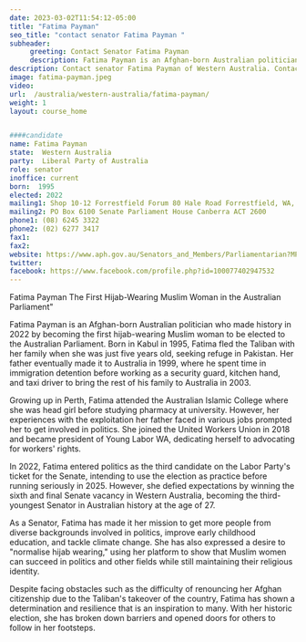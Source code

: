 ```yaml
---
date: 2023-03-02T11:54:12-05:00
title: "Fatima Payman"
seo_title: "contact senator Fatima Payman "
subheader:
     greeting: Contact Senator Fatima Payman
     description: Fatima Payman is an Afghan-born Australian politician who made history in 2022 by becoming the first hijab-wearing Muslim woman to be elected to the Australian Parliament. 
description: Contact senator Fatima Payman of Western Australia. Contact information for Fatima Payman includes email address, phone number, and mailing address.
image: fatima-payman.jpeg
video:
url:  /australia/western-australia/fatima-payman/
weight: 1
layout: course_home


####candidate
name: Fatima Payman
state:	Western Australia
party:	Liberal Party of Australia
role: senator
inoffice: current
born:  1995
elected: 2022
mailing1: Shop 10-12 Forrestfield Forum 80 Hale Road Forrestfield, WA, 6058
mailing2: PO Box 6100 Senate Parliament House Canberra ACT 2600
phone1:	(08) 6245 3322
phone2: (02) 6277 3417
fax1:
fax2:
website: https://www.aph.gov.au/Senators_and_Members/Parliamentarian?MPID=300707
twitter:
facebook: https://www.facebook.com/profile.php?id=100077402947532
---
```

Fatima Payman The First Hijab-Wearing Muslim Woman in the Australian Parliament"

Fatima Payman is an Afghan-born Australian politician who made history in 2022 by becoming the first hijab-wearing Muslim woman to be elected to the Australian Parliament. Born in Kabul in 1995, Fatima fled the Taliban with her family when she was just five years old, seeking refuge in Pakistan. Her father eventually made it to Australia in 1999, where he spent time in immigration detention before working as a security guard, kitchen hand, and taxi driver to bring the rest of his family to Australia in 2003.

Growing up in Perth, Fatima attended the Australian Islamic College where she was head girl before studying pharmacy at university. However, her experiences with the exploitation her father faced in various jobs prompted her to get involved in politics. She joined the United Workers Union in 2018 and became president of Young Labor WA, dedicating herself to advocating for workers' rights.

In 2022, Fatima entered politics as the third candidate on the Labor Party's ticket for the Senate, intending to use the election as practice before running seriously in 2025. However, she defied expectations by winning the sixth and final Senate vacancy in Western Australia, becoming the third-youngest Senator in Australian history at the age of 27.

As a Senator, Fatima has made it her mission to get more people from diverse backgrounds involved in politics, improve early childhood education, and tackle climate change. She has also expressed a desire to "normalise hijab wearing," using her platform to show that Muslim women can succeed in politics and other fields while still maintaining their religious identity.

Despite facing obstacles such as the difficulty of renouncing her Afghan citizenship due to the Taliban's takeover of the country, Fatima has shown a determination and resilience that is an inspiration to many. With her historic election, she has broken down barriers and opened doors for others to follow in her footsteps.